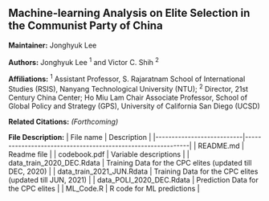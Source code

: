 ## Machine-learning Analysis on Elite Selection in the Communist Party of China

**Maintainer:** Jonghyuk Lee

**Authors:** Jonghyuk Lee <sup>1</sup> and Victor C. Shih <sup>2</sup>

**Affiliations:** <sup>1</sup> Assistant Professor, S. Rajaratnam School of International Studies (RSIS), Nanyang Technological University (NTU); <sup>2</sup> Director, 21st Century China Center; Ho Miu Lam Chair Associate Professor, School of Global Policy and Strategy (GPS), University of California San Diego (UCSD)

**Related Citations:** *(Forthcoming)*

**File Description:**
| File name                 | Description                                                 |
|---------------------------|-------------------------------------------------------------|
| README.md                 | Readme file                                                 |
| codebook.pdf              | Variable descriptions                                       |
| data_train_2020_DEC.Rdata | Training Data for the CPC elites (updated till DEC, 2020)   |
| data_train_2021_JUN.Rdata | Training Data for the CPC elites (updated till JUN, 2021)   |
| data_POLI_2020_DEC.Rdata  | Prediction Data for the CPC elites                          |
| ML_Code.R                 | R code for ML predictions                                   |                                                                                  

